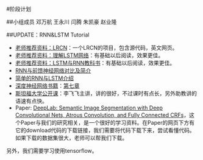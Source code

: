 
#阶段计划

##小组成员
邓万航 王永川 闫腾 朱凯豪 赵业隆


##UPDATE：RNN&LSTM Tutorial
* [老师推荐资料：LRCN](http://jeffdonahue.com/lrcn/)：一个LRCN的项目，包含源代码，英文网页。
* [老师推荐资料：理解LSTM网络](http://www.jianshu.com/p/9dc9f41f0b29)：有基础以后阅读，效果更佳。
* [老师推荐资料：LSTM与RNN教科书](https://deeplearning4j.org/cn/zh-lstm)：有基础以后阅读，效果更佳。
* [RNN与前馈神经网络对比及简介](https://zhuanlan.zhihu.com/p/24720659)
* [简单的RNN与LSTM介绍](https://www.15yan.com/story/huxAyyeuYAj/)
* [深度神经网络书籍](https://nndl.github.io)：[第七章](https://nndl.github.io/ch7.pdf)
* [斯坦福大学公开课](http://study.163.com/course/courseLearn.htm?courseId=1003223001#/learn/video?lessonId=1004111276&courseId=1003223001)：李飞飞主讲，讲的很好，不过课时有点长，另外助教讲的语速有点快。
* Paper: [DeepLab: Semantic Image Segmentation with Deep Convolutional Nets, Atrous Convolution, and Fully Connected CRFs](http://liangchiehchen.com/projects/DeepLab.html)，这个Paper与我们的研究相关，是一个很好的学习资料。在Paper的网页下方有它的download代码的下载链接，我们需要将代码下载下来，尝试看懂代码。如果下载的数据集很大，老师可以帮我们下载。


另外，我们需要学习使用tensorflow。
